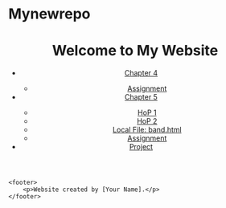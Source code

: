 # Mynewrepo
<!DOCTYPE html>
<html lang="en">
<head>
    <meta charset="UTF-8">
    <meta name="viewport" content="width=device-width, initial-scale=1.0">
    <title>My Website</title>
    <link rel="stylesheet" href="styles.css"> <!-- Optional CSS for styling -->
</head>
<body>
    <header>
        <h1>Welcome to My Website</h1>
        <nav>
            <ul>
                <li><a href="https://lipscomb.instructure.com/courses/51618/modules/items/1452856" target="_blank">Chapter 4</a></li>
                <ul>
                    <li><a href="https://lipscomb.instructure.com/courses/51618/assignments/630952?module_item_id=1452858" target="_blank">Assignment</a></li>
                </ul>
                <li><a href="#">Chapter 5</a></li>
                <ul>
                    <li><a href="https://lipscomb.instructure.com/courses/51618/assignments/630967?module_item_id=1452846" target="_blank">HoP 1</a></li>
                    <li><a href="https://lipscomb.instructure.com/courses/51618/assignments/630967?module_item_id=1452846" target="_blank">HoP 2</a></li>
                    <li><a href="file:///Users/mirandaelder/Web%20Dev./band.html">Local File: band.html</a></li>
                    <li><a href="https://lipscomb.instructure.com/courses/51618/assignments/630949?module_item_id=1452852" target="_blank">Assignment</a></li>
                </ul>
                <li><a href="https://lipscomb.instructure.com/courses/51618/files/4583898?module_item_id=1452874" target="_blank">Project</a></li>
            </ul>
        </nav>
    </header>

    <footer>
        <p>Website created by [Your Name].</p>
    </footer>
</body>
</html>
</body>
</html>
